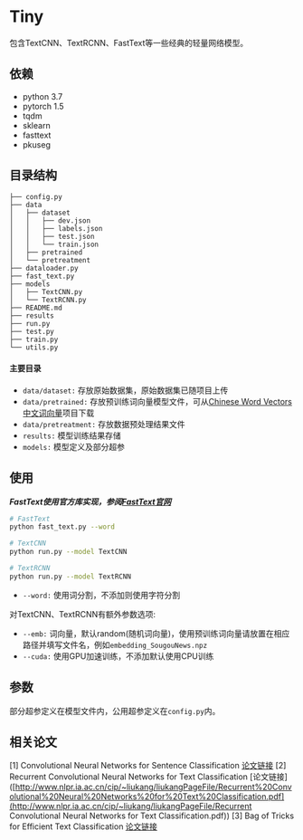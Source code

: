 # Tiny

包含TextCNN、TextRCNN、FastText等一些经典的轻量网络模型。



## 依赖

- python 3.7
- pytorch 1.5
- tqdm
- sklearn
- fasttext
- pkuseg



## 目录结构

```
├── config.py
├── data
│   ├── dataset
│   │   ├── dev.json
│   │   ├── labels.json
│   │   ├── test.json
│   │   └── train.json
│   ├── pretrained
│   └── pretreatment
├── dataloader.py
├── fast_text.py
├── models
│   ├── TextCNN.py
│   └── TextRCNN.py
├── README.md
├── results
├── run.py
├── test.py
├── train.py
└── utils.py
```

#### 主要目录

- `data/dataset:` 存放原始数据集，原始数据集已随项目上传
- `data/pretrained:` 存放预训练词向量模型文件，可从[Chinese Word Vectors 中文词向量](https://github.com/Embedding/Chinese-Word-Vectors)项目下载
- `data/pretreatment:` 存放数据预处理结果文件
- `results:` 模型训练结果存储
- `models:` 模型定义及部分超参



## 使用

***FastText使用官方库实现，参阅[FastText官网](https://fasttext.cc/)***

```bash
# FastText
python fast_text.py --word

# TextCNN
python run.py --model TextCNN

# TextRCNN
python run.py --model TextRCNN
```

- `--word:` 使用词分割，不添加则使用字符分割

对TextCNN、TextRCNN有额外参数选项:

- `--emb:` 词向量，默认random(随机词向量)，使用预训练词向量请放置在相应路径并填写文件名，例如`embedding_SougouNews.npz`
- `--cuda:` 使用GPU加速训练，不添加默认使用CPU训练



## 参数

部分超参定义在模型文件内，公用超参定义在`config.py`内。



## 相关论文

[1] Convolutional Neural Networks for Sentence Classification [论文链接](https://arxiv.org/pdf/1408.5882.pdf)
[2] Recurrent Convolutional Neural Networks for Text Classification [论文链接]([http://www.nlpr.ia.ac.cn/cip/~liukang/liukangPageFile/Recurrent%20Convolutional%20Neural%20Networks%20for%20Text%20Classification.pdf](http://www.nlpr.ia.ac.cn/cip/~liukang/liukangPageFile/Recurrent Convolutional Neural Networks for Text Classification.pdf))
[3] Bag of Tricks for Efficient Text Classification [论文链接](https://arxiv.org/pdf/1607.01759.pdf)